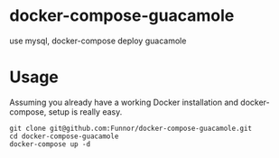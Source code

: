 # docker-compose-guacamole
use mysql, docker-compose deploy guacamole

# Usage

Assuming you already have a working Docker installation and docker-compose, setup is really easy.
```
git clone git@github.com:Funnor/docker-compose-guacamole.git
cd docker-compose-guacamole
docker-compose up -d
```
